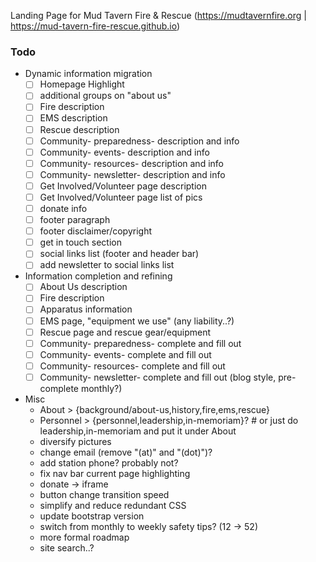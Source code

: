 Landing Page for Mud Tavern Fire & Rescue (https://mudtavernfire.org | https://mud-tavern-fire-rescue.github.io)


### Todo
- Dynamic information migration
  - [ ] Homepage Highlight
  - [ ] additional groups on "about us"
  - [ ] Fire description
  - [ ] EMS description
  - [ ] Rescue description
  - [ ] Community- preparedness- description and info
  - [ ] Community- events- description and info
  - [ ] Community- resources- description and info
  - [ ] Community- newsletter- description and info
  - [ ] Get Involved/Volunteer page description
  - [ ] Get Involved/Volunteer page list of pics
  - [ ] donate info
  - [ ] footer paragraph
  - [ ] footer disclaimer/copyright
  - [ ] get in touch section
  - [ ] social links list (footer and header bar)
  - [ ] add newsletter to social links list
- Information completion and refining
  - [ ] About Us description
  - [ ] Fire description
  - [ ] Apparatus information
  - [ ] EMS page, "equipment we use" (any liability..?)
  - [ ] Rescue page and rescue gear/equipment
  - [ ] Community- preparedness- complete and fill out
  - [ ] Community- events- complete and fill out
  - [ ] Community- resources- complete and fill out
  - [ ] Community- newsletter- complete and fill out (blog style, pre-complete monthly?)
- Misc
  - About > {background/about-us,history,fire,ems,rescue}
  - Personnel > {personnel,leadership,in-memoriam}?  # or just do leadership,in-memoriam and put it under About
  - diversify pictures
  - change email (remove "(at)" and "(dot)")?
  - add station phone? probably not?
  - fix nav bar current page highlighting
  - donate -> iframe
  - button change transition speed
  - simplify and reduce redundant CSS
  - update bootstrap version
  - switch from monthly to weekly safety tips? (12 -> 52)
  - more formal roadmap
  - site search..?